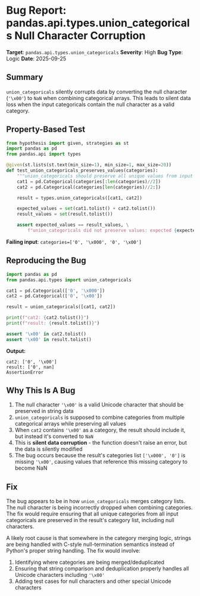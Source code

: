 # Bug Report: pandas.api.types.union_categoricals Null Character Corruption

**Target**: `pandas.api.types.union_categoricals`
**Severity**: High
**Bug Type**: Logic
**Date**: 2025-09-25

## Summary

`union_categoricals` silently corrupts data by converting the null character (`'\x00'`) to `NaN` when combining categorical arrays. This leads to silent data loss when the input categoricals contain the null character as a valid category.

## Property-Based Test

```python
from hypothesis import given, strategies as st
import pandas as pd
from pandas.api import types

@given(st.lists(st.text(min_size=1), min_size=1, max_size=20))
def test_union_categoricals_preserves_values(categories):
    """union_categoricals should preserve all unique values from input categoricals"""
    cat1 = pd.Categorical(categories[:len(categories)//2])
    cat2 = pd.Categorical(categories[len(categories)//2:])

    result = types.union_categoricals([cat1, cat2])

    expected_values = set(cat1.tolist() + cat2.tolist())
    result_values = set(result.tolist())

    assert expected_values == result_values, \
        f"union_categoricals did not preserve values: expected {expected_values}, got {result_values}"
```

**Failing input**: `categories=['0', '\x000', '0', '\x00']`

## Reproducing the Bug

```python
import pandas as pd
from pandas.api.types import union_categoricals

cat1 = pd.Categorical(['0', '\x000'])
cat2 = pd.Categorical(['0', '\x00'])

result = union_categoricals([cat1, cat2])

print(f"cat2: {cat2.tolist()}")
print(f"result: {result.tolist()}")

assert '\x00' in cat2.tolist()
assert '\x00' in result.tolist()
```

**Output:**
```
cat2: ['0', '\x00']
result: ['0', nan]
AssertionError
```

## Why This Is A Bug

1. The null character `'\x00'` is a valid Unicode character that should be preserved in string data
2. `union_categoricals` is supposed to combine categories from multiple categorical arrays while preserving all values
3. When `cat2` contains `'\x00'` as a category, the result should include it, but instead it's converted to `NaN`
4. This is **silent data corruption** - the function doesn't raise an error, but the data is silently modified
5. The bug occurs because the result's categories list `['\x000', '0']` is missing `'\x00'`, causing values that reference this missing category to become NaN

## Fix

The bug appears to be in how `union_categoricals` merges category lists. The null character is being incorrectly dropped when combining categories. The fix would require ensuring that all unique categories from all input categoricals are preserved in the result's category list, including null characters.

A likely root cause is that somewhere in the category merging logic, strings are being handled with C-style null-termination semantics instead of Python's proper string handling. The fix would involve:

1. Identifying where categories are being merged/deduplicated
2. Ensuring that string comparison and deduplication properly handles all Unicode characters including `'\x00'`
3. Adding test cases for null characters and other special Unicode characters